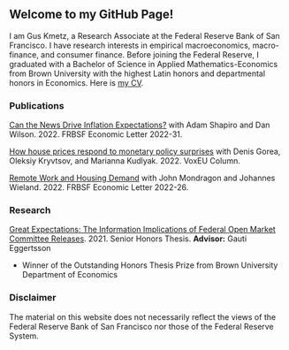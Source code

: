 ## Welcome to my GitHub Page!

I am Gus Kmetz, a Research Associate at the Federal Reserve Bank of San Francisco. I have research interests in empirical macroeconomics, macro-finance, and consumer finance. Before joining the Federal Reserve, I graduated with a Bachelor of Science in Applied Mathematics-Economics from Brown University with the highest Latin honors and departmental honors in Economics. Here is [my CV](https://guskmetz.github.io/files/Gus_Kmetz_CV.pdf).

### Publications



[Can the News Drive Inflation Expectations?](https://www.frbsf.org/economic-research/publications/economic-letter/2022/november/can-news-drive-inflation-expectations/) with Adam Shapiro and Dan Wilson. 2022. FRBSF Economic Letter 2022-31.

[How house prices respond to monetary policy surprises](https://cepr.org/voxeu/columns/how-house-prices-respond-monetary-policy-surprises) with Denis Gorea, Oleksiy Kryvtsov, and Marianna Kudlyak. 2022. VoxEU Column. 

[Remote Work and Housing Demand](https://www.frbsf.org/economic-research/publications/economic-letter/2022/september/remote-work-and-housing-demand/) with John Mondragon and Johannes Wieland. 2022. FRBSF Economic Letter 2022-26.


### Research

[Great Expectations: The Information Implications of Federal Open Market Committee Releases](https://drive.google.com/file/d/1JuuVn9zvGnBg37MfNA-QopEDf4-pR1OH/view). 2021. Senior Honors Thesis. **Advisor:** Gauti Eggertsson
- Winner of the Outstanding Honors Thesis Prize from Brown University Department of Economics



### Disclaimer

The material on this website does not necessarily reflect the views of the Federal Reserve Bank of San Francisco nor those of the Federal Reserve System.


